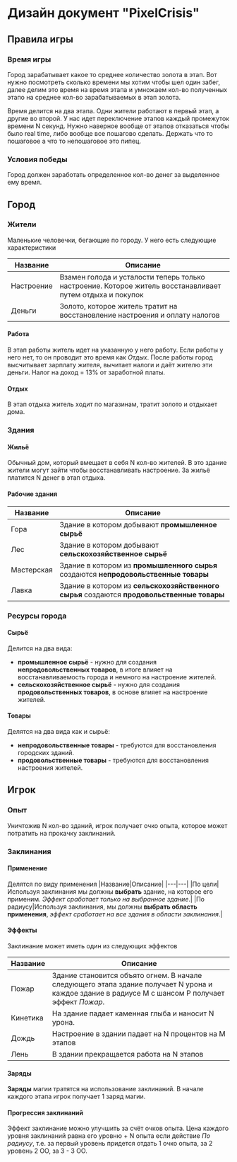 # Дизайн документ "PixelCrisis"
## Правила игры
### Время игры
Город зарабатывает какое то среднее количество золота в этап. Вот нужно посмотреть сколько времени мы хотим чтобы шел один забег, далее делим это время на время этапа и умножаем кол-во полученных этапо на среднее кол-во зарабатываемых в этап золота.

Время делится на два этапа. Одни жители работают в первый этап, а другие во второй.
У нас идет переключение этапов каждый промежуток времени N секунд. Нужно наверное вообще от этапов отказаться чтобы было real time, либо вообще все пошагово сделать. Держать что то пошаговое а что то непошаговое это пипец.
### Условия победы
Город должен заработать определенное кол-во денег за выделенное ему время.

## Город
### Жители
Маленькие человечки, бегающие по городу.
У него есть следующие характеристики

|Название|Описание|
|---|---|
|Настроение|Взамен голода и усталости теперь только настроение. Которое житель восстанавливает путем отдыха и покупок|
|Деньги|Золото, которое житель тратит на восстановление настроения и оплату налогов|

#### Работа
В этап работы житель идет на указанную у него работу. Если работы у него нет, то он проводит это время как *Отдых*.
После работы город высчитывает зарплату жителя, вычитает налоги и даёт жителю эти деньги.
Налог на доход = 13% от заработной платы.

#### Отдых
В этап отдыха житель ходит по магазинам, тратит золото и отдыхает дома.

### Здания
#### Жильё
Обычный дом, который вмещает в себя N кол-во жителей. В это здание жители могут зайти чтобы восстанавливать настроение.
За жильё платится N денег в этап отдыха.

#### Рабочие здания
|Название|Описание|
|---|---|
|Гора|Здание в котором добывают **промышленное сырьё**|
|Лес|Здание в котором добывают **сельскохозяйственное сырьё**|
|Мастерская|Здание в котором из **промышленного сырья** создаются **непродовольственные товары**|
|Лавка|Здание в котором из **сельскохозяйственного сырья** создаются **продовольственные товары**|

### Ресурсы города
#### Сырьё
Делится на два вида:
- **промышленное сырьё** - нужно для создания **непродовольственных товаров**, в итоге влияет на восстанавливаемость города и немного на настроение жителей.
- **сельскохозяйственное сырьё** - нужно для создания **продовольственных товаров**, в основе влияет на настроение жителей.
#### Товары
Делятся на два вида как и сырьё:
- **непродовольственные товары** - требуются для восстановления городских зданий.
- **продовольственные товары** - требуются для восстановления настроения жителей.

## Игрок
### Опыт
Уничтожив N кол-во зданий, игрок получает очко опыта, которое может потратить на прокачку заклинаний.
### Заклинания
#### Применение
Делятся по виду применения
|Название|Описание|
|---|---|
|По цели|Используя заклинания мы должны **выбрать** здание, на которое его применим. *Эффект сработает только на выбранное здание*.|
|По радиусу|Используя заклинания, мы должны **выбрать область применения**, *эффект сработает на все здания в области заклинания*.|

#### Эффекты
Заклинание может иметь один из следующих эффектов

|Название|Описание|
|---|---|
|Пожар|Здание становится объято огнем. В начале следующего этапа здание получает N урона и каждое здание в радиусе M с шансом P получает эффект *Пожар*.|
|Кинетика|На здание падает каменная глыба и наносит N урона.|
|Дождь|Настроение в здании падает на N процентов на M этапов|
|Лень|В здании прекращается работа на N этапов|

#### Заряды
**Заряды** магии тратятся на использование заклинаний.
В начале каждого этапа игрок получает 1 заряд магии.
#### Прогрессия заклинаний
Эффект заклинание можно улучшить за счёт очков опыта.
Цена каждого уровня заклинаний равна его уровню + N опыта если действие *По радиусу*, т.е. за первый уровень придется отдать 1 очко опыта, за 2 уровень 2 ОО, за 3 - 3 ОО.

